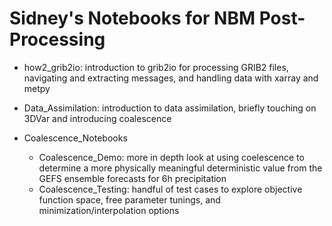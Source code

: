 # Sidney's Notebooks for NBM Post-Processing

- how2_grib2io: introduction to grib2io for processing GRIB2 files, navigating and extracting messages, and handling data with xarray and metpy

- Data_Assimilation: introduction to data assimilation, briefly touching on 3DVar and introducing coalescence

- Coalescence_Notebooks
  - Coalescence_Demo: more in depth look at using coelescence to determine a more physically meaningful deterministic value from the GEFS ensemble forecasts for 6h precipitation
  - Coalescence_Testing: handful of test cases to explore objective function space, free parameter tunings, and minimization/interpolation options
